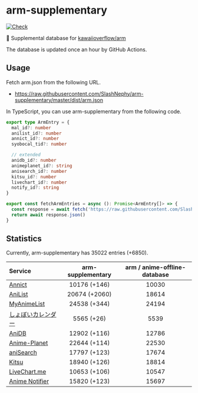 # arm-supplementary

[![Check](https://github.com/SlashNephy/arm-supplementary/actions/workflows/check-node.yml/badge.svg)](https://github.com/SlashNephy/arm-supplementary/actions/workflows/check-node.yml)

💊 Supplemental database for [kawaiioverflow/arm](https://github.com/kawaiioverflow/arm)

The database is updated once an hour by GitHub Actions.

## Usage

Fetch arm.json from the following URL.

- https://raw.githubusercontent.com/SlashNephy/arm-supplementary/master/dist/arm.json

In TypeScript, you can use arm-supplementary from the following code.

```TypeScript
export type ArmEntry = {
  mal_id?: number
  anilist_id?: number
  annict_id?: number
  syobocal_tid?: number

  // extended
  anidb_id?: number
  animeplanet_id?: string
  anisearch_id?: number
  kitsu_id?: number
  livechart_id?: number
  notify_id?: string
}

export const fetchArmEntries = async (): Promise<ArmEntry[]> => {
  const response = await fetch('https://raw.githubusercontent.com/SlashNephy/arm-supplementary/master/dist/arm.json')
  return await response.json()
}
```

## Statistics

Currently, arm-supplementary has 35022 entries (+6850).

| Service                                     | arm-supplementary | arm / anime-offline-database |
| :------------------------------------------ | :---------------: | :--------------------------: |
| [Annict](https://annict.com)                |   10176 (+146)    |            10030             |
| [AniList](https://anilist.co)               |   20674 (+2060)   |            18614             |
| [MyAnimeList](https://myanimelist.net)      |   24538 (+344)    |            24194             |
| [しょぼいカレンダー](https://cal.syoboi.jp) |    5565 (+26)     |             5539             |
| [AniDB](https://anidb.net)                  |   12902 (+116)    |            12786             |
| [Anime-Planet](https://anime-planet.com)    |   22644 (+114)    |            22530             |
| [aniSearch](https://anisearch.com)          |   17797 (+123)    |            17674             |
| [Kitsu](https://kitsu.io)                   |   18940 (+126)    |            18814             |
| [LiveChart.me](https://livechart.me)        |   10653 (+106)    |            10547             |
| [Anime Notifier](https://notify.moe)        |   15820 (+123)    |            15697             |
